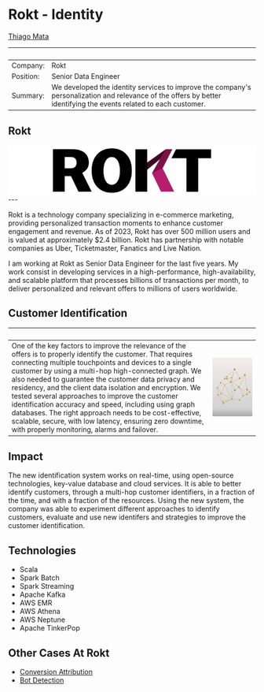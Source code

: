 # Rokt - Identity

[Thiago Mata](../README.md)

| &nbsp;    | &nbsp;                                              |
|-----------|-----------------------------------------------------|
| Company:  | Rokt                                                |
| Position: | Senior Data Engineer                                |
| Summary:  | We developed the identity services to improve the company's personalization and relevance of the offers by better identifying the events related to each customer. |

##  Rokt

<div style="background-color: white; display: flex; justify-content: center; align-items: center; height: 100px;">
<img src="../img/rokt.svg" style="height:90px;"/>
</div>
---

Rokt is a technology company specializing in e-commerce marketing, providing personalized transaction moments to enhance customer engagement and revenue. As of 2023, Rokt has over 500 million users and is valued at approximately $2.4 billion. Rokt has partnership with notable companies as Uber, Ticketmaster, Fanatics and Live Nation.

I am working at Rokt as Senior Data Engineer for the last five years. My work consist in developing services in a high-performance, high-availability, and scalable platform that processes billions of transactions per month, to deliver personalized and relevant offers to millions of users worldwide.

## Customer Identification

| &nbsp; | &nbsp; |
|--------|--------|
| One of the key factors to improve the relevance of the offers is to properly identify the customer. That requires connecting multiple touchpoints and devices to a single customer by using a multi-hop high-connected graph. We also needed to guarantee the customer data privacy and residency, and the client data isolation and encryption. We tested several approaches to improve the customer identification accuracy and speed, including using graph databases. The right approach needs to be cost-effective, scalable, secure, with low latency, ensuring zero downtime, with properly monitoring, alarms and failover. | <img width="1000px" src="../img/identity.svg"> |

## Impact

The new identification system works on real-time, using open-source technologies, key-value database and cloud services. It is able to better identify customers, through a multi-hop customer identifiers, in a fraction of the time, and with a fraction of the resources. Using the new system, the company was able to experiment different approaches to identify customers, evaluate and use new identifers and strategies to improve the customer identification.

## Technologies

- Scala
- Spark Batch
- Spark Streaming
- Apache Kafka
- AWS EMR
- AWS Athena
- AWS Neptune
- Apache TinkerPop

## Other Cases At Rokt

- [Conversion Attribution](./rokt-attribution.md)
- [Bot Detection](./rokt-bot-detection.md)
